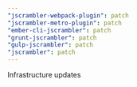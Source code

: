 ```yaml
---
"jscrambler-webpack-plugin": patch
"jscrambler-metro-plugin": patch
"ember-cli-jscrambler": patch
"grunt-jscrambler": patch
"gulp-jscrambler": patch
"jscrambler": patch
---
```


Infrastructure updates
